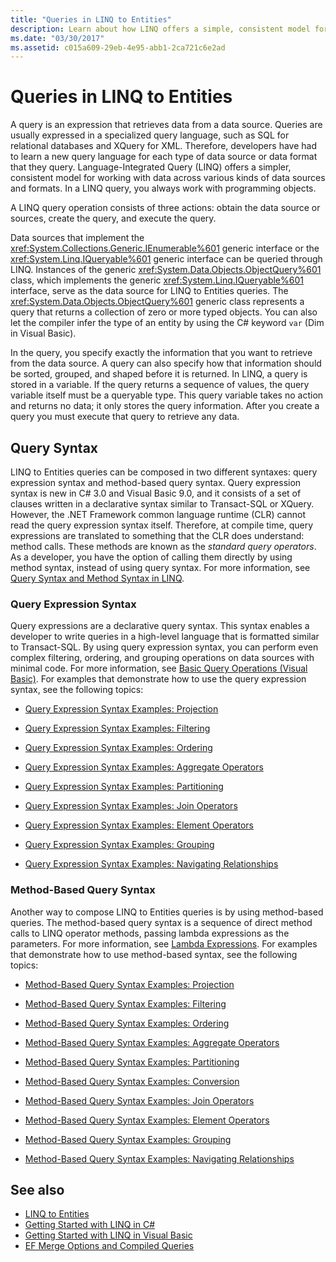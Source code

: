 ```yaml
---
title: "Queries in LINQ to Entities"
description: Learn about how LINQ offers a simple, consistent model for working with data across various kinds of data sources and formats using programming objects.
ms.date: "03/30/2017"
ms.assetid: c015a609-29eb-4e95-abb1-2ca721c6e2ad
---
```

# Queries in LINQ to Entities
A query is an expression that retrieves data from a data source. Queries are usually expressed in a specialized query language, such as SQL for relational databases and XQuery for XML. Therefore, developers have had to learn a new query language for each type of data source or data format that they query. Language-Integrated Query (LINQ) offers a simpler, consistent model for working with data across various kinds of data sources and formats. In a LINQ query, you always work with programming objects.  
  
 A LINQ query operation consists of three actions: obtain the data source or sources, create the query, and execute the query.  
  
 Data sources that implement the <xref:System.Collections.Generic.IEnumerable%601> generic interface or the <xref:System.Linq.IQueryable%601> generic interface can be queried through LINQ. Instances of the generic <xref:System.Data.Objects.ObjectQuery%601> class, which implements the generic <xref:System.Linq.IQueryable%601> interface, serve as the data source for LINQ to Entities queries. The <xref:System.Data.Objects.ObjectQuery%601> generic class represents a query that returns a collection of zero or more typed objects. You can also let the compiler infer the type of an entity by using the C# keyword `var` (Dim in Visual Basic).  
  
 In the query, you specify exactly the information that you want to retrieve from the data source. A query can also specify how that information should be sorted, grouped, and shaped before it is returned. In LINQ, a query is stored in a variable. If the query returns a sequence of values, the query variable itself must be a queryable type. This query variable takes no action and returns no data; it only stores the query information. After you create a query you must execute that query to retrieve any data.  
  
## Query Syntax  
 LINQ to Entities queries can be composed in two different syntaxes: query expression syntax and method-based query syntax. Query expression syntax is new in C# 3.0 and Visual Basic 9.0, and it consists of a set of clauses written in a declarative syntax similar to Transact-SQL or XQuery. However, the .NET Framework common language runtime (CLR) cannot read the query expression syntax itself. Therefore, at compile time, query expressions are translated to something that the CLR does understand: method calls. These methods are known as the *standard query operators*. As a developer, you have the option of calling them directly by using method syntax, instead of using query syntax. For more information, see [Query Syntax and Method Syntax in LINQ](../../../../../csharp/programming-guide/concepts/linq/query-syntax-and-method-syntax-in-linq.md).  
  
### Query Expression Syntax  
 Query expressions are a declarative query syntax. This syntax enables a developer to write queries in a high-level language that is formatted similar to Transact-SQL. By using query expression syntax, you can perform even complex filtering, ordering, and grouping operations on data sources with minimal code. For more information, see [Basic Query Operations (Visual Basic)](../../../../../visual-basic/programming-guide/concepts/linq/basic-query-operations.md). For examples that demonstrate how to use the query expression syntax, see the following topics:  
  
- [Query Expression Syntax Examples: Projection](query-expression-syntax-examples-projection.md)  
  
- [Query Expression Syntax Examples: Filtering](query-expression-syntax-examples-filtering.md)  
  
- [Query Expression Syntax Examples: Ordering](query-expression-syntax-examples-ordering.md)  
  
- [Query Expression Syntax Examples: Aggregate Operators](query-expression-syntax-examples-aggregate-operators.md)  
  
- [Query Expression Syntax Examples: Partitioning](query-expression-syntax-examples-partitioning.md)  
  
- [Query Expression Syntax Examples: Join Operators](query-expression-syntax-examples-join-operators.md)  
  
- [Query Expression Syntax Examples: Element Operators](query-expression-syntax-examples-element-operators.md)  
  
- [Query Expression Syntax Examples: Grouping](query-expression-syntax-examples-grouping.md)  
  
- [Query Expression Syntax Examples: Navigating Relationships](query-expression-syntax-examples-navigating-relationships.md)  
  
### Method-Based Query Syntax  
 Another way to compose LINQ to Entities queries is by using method-based queries. The method-based query syntax is a sequence of direct method calls to LINQ operator methods, passing lambda expressions as the parameters. For more information, see [Lambda Expressions](../../../../../csharp/programming-guide/statements-expressions-operators/lambda-expressions.md). For examples that demonstrate how to use method-based syntax, see the following topics:  
  
- [Method-Based Query Syntax Examples: Projection](method-based-query-syntax-examples-projection.md)  
  
- [Method-Based Query Syntax Examples: Filtering](method-based-query-syntax-examples-filtering.md)  
  
- [Method-Based Query Syntax Examples: Ordering](method-based-query-syntax-examples-ordering.md)  
  
- [Method-Based Query Syntax Examples: Aggregate Operators](method-based-query-syntax-examples-aggregate-operators.md)  
  
- [Method-Based Query Syntax Examples: Partitioning](method-based-query-syntax-examples-partitioning.md)  
  
- [Method-Based Query Syntax Examples: Conversion](method-based-query-syntax-examples-conversion.md)  
  
- [Method-Based Query Syntax Examples: Join Operators](method-based-query-syntax-examples-join-operators.md)  
  
- [Method-Based Query Syntax Examples: Element Operators](method-based-query-syntax-examples-element-operators.md)  
  
- [Method-Based Query Syntax Examples: Grouping](method-based-query-syntax-examples-grouping.md)  
  
- [Method-Based Query Syntax Examples: Navigating Relationships](method-based-query-syntax-examples-navigating-relationships.md)  
  
## See also

- [LINQ to Entities](linq-to-entities.md)
- [Getting Started with LINQ in C#](../../../../../csharp/programming-guide/concepts/linq/index.md)
- [Getting Started with LINQ in Visual Basic](../../../../../visual-basic/programming-guide/concepts/linq/getting-started-with-linq.md)
- [EF Merge Options and Compiled Queries](https://docs.microsoft.com/archive/blogs/dsimmons/ef-merge-options-and-compiled-queries)

